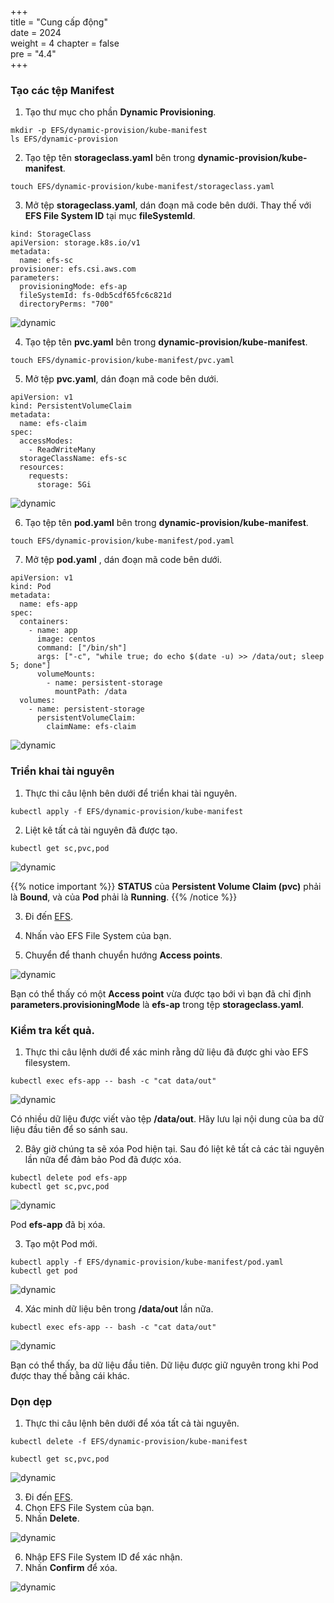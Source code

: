 +++  
title = "Cung cấp động"  
date = 2024  
weight = 4 
chapter = false  
pre = "4.4"  
+++

### Tạo các tệp Manifest

1. Tạo thư mục cho phần **Dynamic Provisioning**.

```
mkdir -p EFS/dynamic-provision/kube-manifest
ls EFS/dynamic-provision
```

2. Tạo tệp tên **storageclass.yaml** bên trong **dynamic-provision/kube-manifest**.

```
touch EFS/dynamic-provision/kube-manifest/storageclass.yaml
```

3. Mở tệp **storageclass.yaml**, dán đoạn mã code bên dưới. Thay thế với **EFS File System ID** tại mục **fileSystemId**.

```
kind: StorageClass
apiVersion: storage.k8s.io/v1
metadata:
  name: efs-sc
provisioner: efs.csi.aws.com
parameters:
  provisioningMode: efs-ap
  fileSystemId: fs-0db5cdf65fc6c821d
  directoryPerms: "700"
```

![dynamic](/images/4-efs/4.4.1.png)

4. Tạo tệp tên **pvc.yaml** bên trong **dynamic-provision/kube-manifest**.

```
touch EFS/dynamic-provision/kube-manifest/pvc.yaml
```

5. Mở tệp **pvc.yaml**, dán đoạn mã code bên dưới.

```
apiVersion: v1
kind: PersistentVolumeClaim
metadata:
  name: efs-claim
spec:
  accessModes:
    - ReadWriteMany
  storageClassName: efs-sc
  resources:
    requests:
      storage: 5Gi
```

![dynamic](/images/4-efs/4.4.2.png)

6. Tạo tệp tên **pod.yaml** bên trong **dynamic-provision/kube-manifest**.

```
touch EFS/dynamic-provision/kube-manifest/pod.yaml
```

7. Mở tệp **pod.yaml** , dán đoạn mã code bên dưới.

```
apiVersion: v1
kind: Pod
metadata:
  name: efs-app
spec:
  containers:
    - name: app
      image: centos
      command: ["/bin/sh"]
      args: ["-c", "while true; do echo $(date -u) >> /data/out; sleep 5; done"]
      volumeMounts:
        - name: persistent-storage
          mountPath: /data
  volumes:
    - name: persistent-storage
      persistentVolumeClaim:
        claimName: efs-claim
```

![dynamic](/images/4-efs/4.4.3.png)

### Triển khai tài nguyên

1. Thực thi câu lệnh bên dưới để triển khai tài nguyên.

```
kubectl apply -f EFS/dynamic-provision/kube-manifest
```

2. Liệt kê tất cả tài nguyên đã được tạo.

```
kubectl get sc,pvc,pod
```

![dynamic](/images/4-efs/4.4.4.png)

{{% notice important %}}
**STATUS** của **Persistent Volume Claim (pvc)** phải là **Bound**, và của **Pod** phải là **Running**.
{{% /notice %}}

3. Đi đến [EFS](https://ap-southeast-1.console.aws.amazon.com/efs/home?region=ap-southeast-1#/file-systems).
4. Nhấn vào EFS File System của bạn.

5. Chuyển để thanh chuyển hướng **Access points**.

![dynamic](/images/4-efs/4.4.5.png)

Bạn có thể thấy có một **Access point** vừa được tạo bới vì bạn đã chỉ định **parameters.provisioningMode** là **efs-ap** trong tệp **storageclass.yaml**.

### Kiểm tra kết quả.

1. Thực thi câu lệnh dưới để xác minh rằng dữ liệu đã được ghi vào EFS filesystem.

```
kubectl exec efs-app -- bash -c "cat data/out"
```

![dynamic](/images/4-efs/4.4.6.png)

Có nhiều dữ liệu được viết vào tệp **/data/out**. Hãy lưu lại nội dung của ba dữ liệu đầu tiên để so sánh sau.

2. Bây giờ chúng ta sẽ xóa Pod hiện tại. Sau đó liệt kê tất cả các tài nguyên lần nữa để đảm bảo Pod đã được xóa.

```
kubectl delete pod efs-app
kubectl get sc,pvc,pod
```

![dynamic](/images/4-efs/4.4.7.png)

Pod **efs-app** đã bị xóa.

3. Tạo một Pod mới.

```
kubectl apply -f EFS/dynamic-provision/kube-manifest/pod.yaml
kubectl get pod
```

![dynamic](/images/4-efs/4.4.7.png)

4. Xác minh dữ liệu bên trong **/data/out** lần nữa.

```
kubectl exec efs-app -- bash -c "cat data/out"
```

![dynamic](/images/4-efs/4.4.8.png)

Bạn có thể thấy, ba dữ liệu đầu tiên. Dữ liệu được giữ nguyên trong khi Pod được thay thế bằng cái khác.

### Dọn dẹp

1. Thực thi câu lệnh bên dưới để xóa tất cả tài nguyên.

```
kubectl delete -f EFS/dynamic-provision/kube-manifest
```

```
kubectl get sc,pvc,pod
```

![dynamic](/images/4-efs/4.4.9.png)

3. Đi đến [EFS](https://ap-southeast-1.console.aws.amazon.com/efs/home?region=ap-southeast-1#/file-systems).
4. Chọn EFS File System của bạn.
5. Nhấn **Delete**.

![dynamic](/images/4-efs/4.4.10.png)

6. Nhập EFS File System ID để xác nhận.
7. Nhấn **Confirm** để xóa.

![dynamic](/images/4-efs/4.4.11.png)

